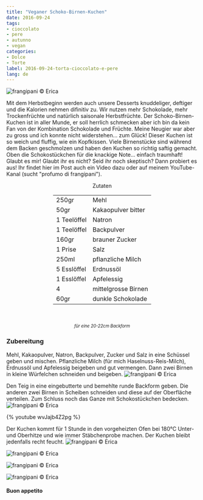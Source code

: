 ```yaml
---
title: "Veganer Schoko-Birnen-Kuchen"
date: 2016-09-24
tags:
- cioccolato
- pere
- autunno
- vegan
categories:
- Dolce
- Torte
label: 2016-09-24-torta-cioccolato-e-pere
lang: de
---
```

![](../2016-09-24-torta-cioccolato-e-pere/header.jpg "frangipani © Erica")

Mit dem Herbstbeginn werden auch unsere Desserts knuddeliger, deftiger und die Kalorien nehmen difinitiv zu. Wir nutzen mehr Schokolade, mehr Trockenfrüchte und natürlich saisonale Herbstfrüchte. Der Schoko-Birnen-Kuchen ist in aller Munde, er soll herrlich schmecken aber ich bin da kein Fan von der Kombination Schokolade und Früchte. Meine Neugier war aber zu gross und ich konnte nicht widerstehen... zum Glück! Dieser Kuchen ist so weich und fluffig, wie ein Kopfkissen. Viele Birnenstücke sind während dem Backen geschmolzen und haben den Kuchen so richtig saftig gemacht. Oben die Schokostückchen für die knackige Note... einfach traumhaft! Glaubt es mir! Glaubt ihr es nicht? Seid ihr noch skeptisch? Dann probiert es aus! Ihr findet hier im Post auch ein Video dazu oder auf meinem YouTube-Kanal (sucht "profumo di frangipani").

<div id="wrapper" style="text-align: center">
  <div id="yourdiv" style="display: inline-block;">
    <div class="ingredients">
      <div class="ingredients-title">Zutaten</div>
      <table>
        <tbody>
          <tr>
            <td>250gr</td>
            <td>Mehl</td>
          </tr>
          <tr>
            <td>50gr</td>
            <td>Kakaopulver bitter</td>
          </tr>
          <tr>
            <td>1 Teelöffel</td>
            <td>Natron</td>
          </tr>
          <tr>
            <td>1 Teelöffel</td>
            <td>Backpulver</td>
          </tr>
          <tr>
            <td>160gr</td>
            <td>brauner Zucker</td>
          </tr>
          <tr>
            <td>1 Prise</td>
            <td>Salz</td>
          </tr>
          <tr>
            <td>250ml</td>
            <td>pflanzliche Milch</td>
          </tr>
          <tr>
            <td>5 Esslöffel</td>
            <td>Erdnussöl</td>        
          </tr>
          <tr>
            <td>1 Esslöffel</td>
            <td>Apfelessig</td>
          </tr>
          <tr>
            <td>4</td>
            <td>mittelgrosse Birnen</td>        
          </tr>
          <tr>
            <td>60gr</td>
            <td>dunkle Schokolade</td>
          </tr>
        </tbody>
      </table>
      <br></br>
      <i class="pull-right" style="font-size: 80%;">für eine 20-22cm Backform</i>
    </div>
  </div>
</div>


<h3>
  <font color="grey">
    <i class="fa-solid fa-gears"></i>
  </font> Zubereitung
</h3>

Mehl, Kakaopulver, Natron, Backpulver, Zucker und Salz in eine Schüssel geben und mischen. Pflanzliche Milch (für mich Haselnuss-Reis-Milch), Erdnussöl und Apfelessig beigeben und gut vermengen. Dann zwei Birnen in kleine Würfelchen schneiden und beigeben.
![](../2016-09-24-torta-cioccolato-e-pere/impasto.jpg "frangipani © Erica")

Den Teig in eine eingebutterte und bemehlte runde Backform geben. Die anderen zwei Birnen in Scheiben schneiden und diese auf der Oberfläche verteilen. Zum Schluss noch das Ganze mit Schokostückchen bedecken.
![](../2016-09-24-torta-cioccolato-e-pere/teglia.jpg "frangipani © Erica")

{% youtube wvJajb4Z2pg %}

Der Kuchen kommt für 1 Stunde in den vorgeheizten Ofen bei 180°C Unter- und Oberhitze und wie immer Stäbchenprobe machen. Der Kuchen bleibt jedenfalls recht feucht.
![](../2016-09-24-torta-cioccolato-e-pere/risultato1.jpg "frangipani © Erica")

![](../2016-09-24-torta-cioccolato-e-pere/risultato2.jpg "frangipani © Erica")

![](../2016-09-24-torta-cioccolato-e-pere/risultato3.jpg "frangipani © Erica")

![](../2016-09-24-torta-cioccolato-e-pere/risultato4.jpg "frangipani © Erica")


<h4>Buon appetito
  <font color="red">
    <i class="fa-regular fa-face-smile"></i>
  </font>
</h4>
